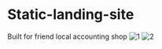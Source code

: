 # Static-landing-site
Built for friend local accounting shop
![1](https://user-images.githubusercontent.com/67793141/188805580-19e68b52-2bb9-4643-925d-3f9b44e8b9f7.png)
![2](https://user-images.githubusercontent.com/67793141/188805590-36d53588-586a-4386-8ced-24da1efae1b2.png)

